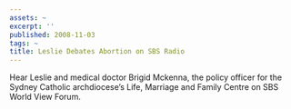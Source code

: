 ```yaml
---
assets: ~
excerpt: ''
published: 2008-11-03
tags: ~
title: Leslie Debates Abortion on SBS Radio
---
```

Hear Leslie and medical doctor Brigid Mckenna, the policy officer for
the Sydney Catholic archdiocese’s Life, Marriage and Family Centre on
SBS World View Forum.